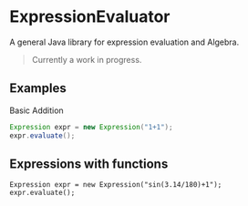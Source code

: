 # ExpressionEvaluator
A general Java library for expression evaluation and Algebra.
> Currently a work in progress.
## Examples
Basic Addition
```java
Expression expr = new Expression("1+1");
expr.evaluate();
```
## Expressions with functions
```
Expression expr = new Expression("sin(3.14/180)+1");
expr.evaluate();
```
